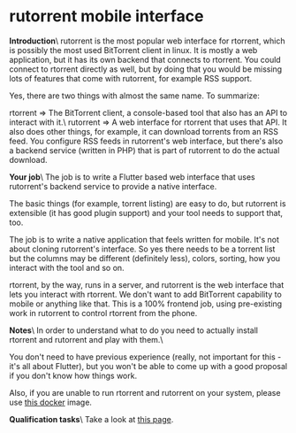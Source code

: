 
# rutorrent mobile interface

**Introduction**\\
rutorrent is the most popular web interface for rtorrent, which is possibly the most used BitTorrent client in linux. It is mostly a web application, but it has its own backend that connects to rtorrent. You could connect to rtorrent directly as well, but by doing that you would be missing lots of features that come with rutorrent, for example RSS support.

Yes, there are two things with almost the same name. To summarize:

rtorrent => The BitTorrent client, a console-based tool that also has an API to interact with it.\\
rutorrent => A web interface for rtorrent that uses that API. It also does other things, for example, it can download torrents from an RSS feed. You configure RSS feeds in rutorrent's web interface, but there's also a backend service (written in PHP) that is part of rutorrent to do the actual download. 


**Your job**\\
The job is to write a Flutter based web interface that uses rutorrent's backend service to provide a native interface.

The basic things (for example, torrent listing) are easy to do, but rutorrent is extensible (it has good plugin support) and your tool needs to support that, too.

The job is to write a native application that feels written for mobile. It's not about cloning rutorrent's interface. So yes there needs to be a torrent list but the columns may be different (definitely less), colors, sorting, how you interact with the tool and so on.

rtorrent, by the way, runs in a server, and rutorrent is the web interface that lets you interact with rtorrent. We don't want to add BitTorrent capability to mobile or anything like that. This is a 100% frontend job, using pre-existing work in rutorrent to control rtorrent from the phone.


**Notes**\\
In order to understand what to do you need to actually install rtorrent and rutorrent and play with them.\\

You don't need to have previous experience (really, not important for this - it's all about Flutter), but you won't be able to come up with a good proposal if you don't know how things work.

Also, if you are unable to run rtorrent and rutorrent on your system, please use [this docker](https://hub.docker.com/r/crazymax/rtorrent-rutorrent) image.

**Qualification tasks**\\
Take a look at [this page](https://ccextractor.org/public/gsoc/takehome).
